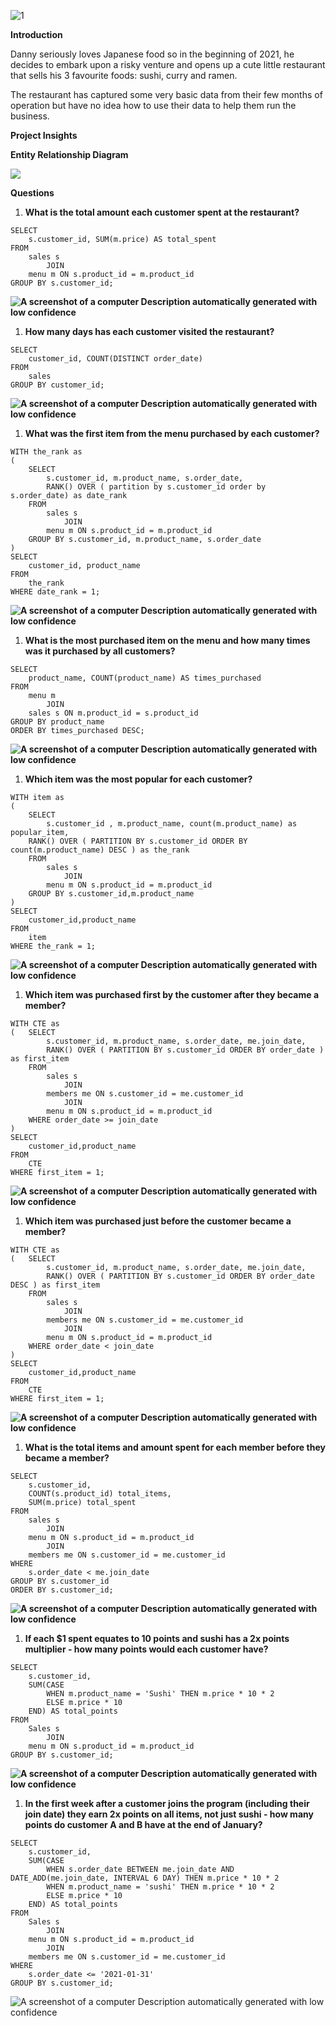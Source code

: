 ![1](https://github.com/Shishinyy/DannysDiner/assets/134147196/4dd05675-a813-40d0-8b38-af8dbb07765e)

**Introduction**

Danny seriously loves Japanese food so in the beginning of 2021, he decides to embark upon a risky venture and opens up a cute little restaurant that sells his 3 favourite foods: sushi, curry and ramen.

The restaurant has captured some very basic data from their few months of operation but have no idea how to use their data to help them run the business.

**Project Insights**

**Entity Relationship Diagram**

![](media/b80aab40727b7b71f76734568c9755ef.png)

**Questions**

1.  **What is the total amount each customer spent at the restaurant?**

```
SELECT 
    s.customer_id, SUM(m.price) AS total_spent
FROM
    sales s
        JOIN
    menu m ON s.product_id = m.product_id
GROUP BY s.customer_id;
```

**![A screenshot of a computer Description automatically generated with low confidence](media/8e7183f2052f359c4d6a7f90b7354a9e.png)**

1.  **How many days has each customer visited the restaurant?**

```
SELECT 
    customer_id, COUNT(DISTINCT order_date)
FROM
    sales
GROUP BY customer_id;
```

**![A screenshot of a computer Description automatically generated with low confidence](media/de2246fd03c937040cf82ab59f8ecf25.png)**

1.  **What was the first item from the menu purchased by each customer?**

```
WITH the_rank as 
(
	SELECT 
		s.customer_id, m.product_name, s.order_date,
        RANK() OVER ( partition by s.customer_id order by s.order_date) as date_rank
	FROM 
		sales s
			JOIN 
		menu m ON s.product_id = m.product_id
	GROUP BY s.customer_id, m.product_name, s.order_date
)
SELECT 
	customer_id, product_name
FROM 
	the_rank
WHERE date_rank = 1;
```

**![A screenshot of a computer Description automatically generated with low confidence](media/823e251f4f0e7ac5b49edfcda3db3003.png)**

1.  **What is the most purchased item on the menu and how many times was it purchased by all customers?**

```
SELECT 
    product_name, COUNT(product_name) AS times_purchased
FROM
    menu m
        JOIN
    sales s ON m.product_id = s.product_id
GROUP BY product_name
ORDER BY times_purchased DESC;
```

**![A screenshot of a computer Description automatically generated with low confidence](media/06f944fc9c0d6c50d8da4c4d1afaedca.png)**

1.  **Which item was the most popular for each customer?**

```
WITH item as 
( 
	SELECT 
		s.customer_id , m.product_name, count(m.product_name) as popular_item,
	RANK() OVER ( PARTITION BY s.customer_id ORDER BY count(m.product_name) DESC ) as the_rank
	FROM 
		sales s
			JOIN 
		menu m ON s.product_id = m.product_id
	GROUP BY s.customer_id,m.product_name
)
SELECT 
	customer_id,product_name
FROM 
	item
WHERE the_rank = 1;
```

**![A screenshot of a computer Description automatically generated with low confidence](media/d081d75c8a5f0354d4b98bea0e48e62b.png)**

1.  **Which item was purchased first by the customer after they became a member?**

```
WITH CTE as 
( 	SELECT 
		s.customer_id, m.product_name, s.order_date, me.join_date,
		RANK() OVER ( PARTITION BY s.customer_id ORDER BY order_date ) as first_item
	FROM 
		sales s 
			JOIN 
		members me ON s.customer_id = me.customer_id
			JOIN 
		menu m ON s.product_id = m.product_id 
	WHERE order_date >= join_date
)
SELECT 
	customer_id,product_name
FROM 
	CTE 
WHERE first_item = 1;
```

**![A screenshot of a computer Description automatically generated with low confidence](media/494b43d5b732ad43181553563dfd67fe.png)**

1.  **Which item was purchased just before the customer became a member?**

```
WITH CTE as 
( 	SELECT 
		s.customer_id, m.product_name, s.order_date, me.join_date,
		RANK() OVER ( PARTITION BY s.customer_id ORDER BY order_date DESC ) as first_item
	FROM 
		sales s 
			JOIN 
        members me ON s.customer_id = me.customer_id
			JOIN 
		menu m ON s.product_id = m.product_id 
	WHERE order_date < join_date
)
SELECT 
	customer_id,product_name
FROM 
	CTE 
WHERE first_item = 1;
```

**![A screenshot of a computer Description automatically generated with low confidence](media/9f4dd5c687667d6935c8dae3ba2d1f2d.png)**

1.  **What is the total items and amount spent for each member before they became a member?**

```
SELECT 
    s.customer_id,
    COUNT(s.product_id) total_items,
    SUM(m.price) total_spent
FROM
    sales s
        JOIN
    menu m ON s.product_id = m.product_id
        JOIN
    members me ON s.customer_id = me.customer_id
WHERE
    s.order_date < me.join_date
GROUP BY s.customer_id
ORDER BY s.customer_id;
```

**![A screenshot of a computer Description automatically generated with low confidence](media/b5a7ad2a7f5cc5db0ad9125d4ef91e06.png)**

1.  **If each \$1 spent equates to 10 points and sushi has a 2x points multiplier - how many points would each customer have?**

```
SELECT 
    s.customer_id,
    SUM(CASE
        WHEN m.product_name = 'Sushi' THEN m.price * 10 * 2
        ELSE m.price * 10
    END) AS total_points
FROM
    Sales s
        JOIN
    menu m ON s.product_id = m.product_id
GROUP BY s.customer_id;
```

**![A screenshot of a computer Description automatically generated with low confidence](media/2e78ac8ee12df09e3d93db0b8228cacf.png)**

1.  **In the first week after a customer joins the program (including their join date) they earn 2x points on all items, not just sushi - how many points do customer A and B have at the end of January?**

```
SELECT 
    s.customer_id,
    SUM(CASE
        WHEN s.order_date BETWEEN me.join_date AND DATE_ADD(me.join_date, INTERVAL 6 DAY) THEN m.price * 10 * 2
        WHEN m.product_name = 'sushi' THEN m.price * 10 * 2
        ELSE m.price * 10
    END) AS total_points
FROM
    Sales s
        JOIN
    menu m ON s.product_id = m.product_id
        JOIN
    members me ON s.customer_id = me.customer_id
WHERE
    s.order_date <= '2021-01-31'
GROUP BY s.customer_id;
```

![A screenshot of a computer Description automatically generated with low confidence](media/b60673304284049cb2e65c977e37bc24.png)
